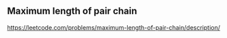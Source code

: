 ## Maximum length of pair chain
https://leetcode.com/problems/maximum-length-of-pair-chain/description/

